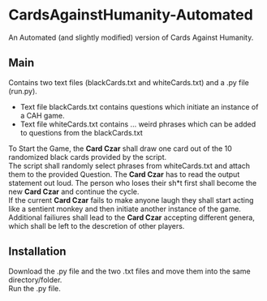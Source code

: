 # CardsAgainstHumanity-Automated  
An Automated (and slightly modified) version of Cards Against Humanity.  

## Main  
Contains two text files (blackCards.txt and whiteCards.txt) and a .py file (run.py).  
- Text file blackCards.txt contains questions which initiate an instance of a CAH game.
- Text file whiteCards.txt contains ... weird phrases which can be added to questions from the blackCards.txt 

To Start the Game, the **Card Czar** shall draw one card out of the 10 randomized black cards provided by the script.  
The script shall randomly select phrases from whiteCards.txt and attach them to the provided Question. The **Card Czar** has to read the output statement out loud.
The person who loses their sh\*t first shall become the new **Card Czar** and continue the cycle.  
If the current **Card Czar** fails to make anyone laugh they shall start acting like a sentient monkey and then initiate another instance of the game.  
Additional failiures shall lead to the **Card Czar** accepting different genera, which shall be left to the descretion of other players.

## Installation  
Download the .py file and the two .txt files and move them into the same directory/folder.  
Run the .py file.
